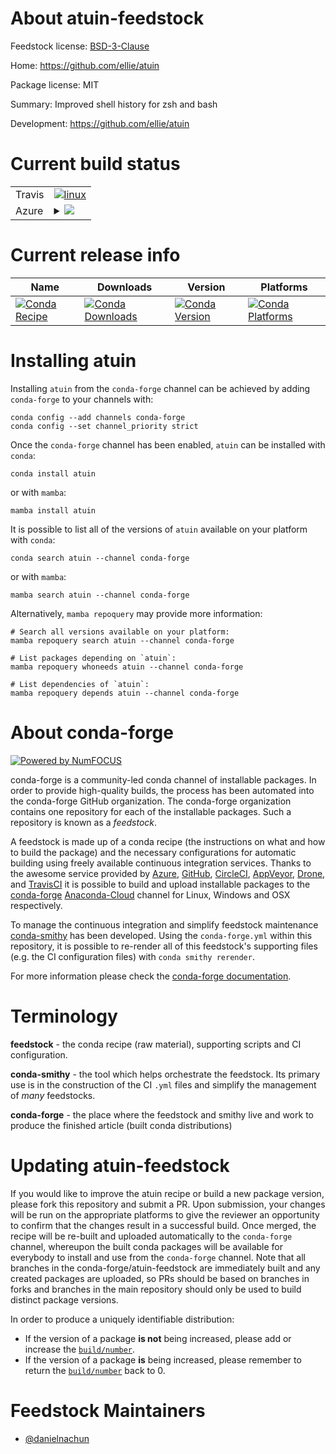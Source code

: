 About atuin-feedstock
=====================

Feedstock license: [BSD-3-Clause](https://github.com/conda-forge/atuin-feedstock/blob/main/LICENSE.txt)

Home: https://github.com/ellie/atuin

Package license: MIT

Summary: Improved shell history for zsh and bash

Development: https://github.com/ellie/atuin

Current build status
====================


<table><tr>
    <td>Travis</td>
    <td>
      <a href="https://app.travis-ci.com/conda-forge/atuin-feedstock">
        <img alt="linux" src="https://img.shields.io/travis/com/conda-forge/atuin-feedstock/main.svg?label=Linux">
      </a>
    </td>
  </tr>
    
  <tr>
    <td>Azure</td>
    <td>
      <details>
        <summary>
          <a href="https://dev.azure.com/conda-forge/feedstock-builds/_build/latest?definitionId=20593&branchName=main">
            <img src="https://dev.azure.com/conda-forge/feedstock-builds/_apis/build/status/atuin-feedstock?branchName=main">
          </a>
        </summary>
        <table>
          <thead><tr><th>Variant</th><th>Status</th></tr></thead>
          <tbody><tr>
              <td>linux_64</td>
              <td>
                <a href="https://dev.azure.com/conda-forge/feedstock-builds/_build/latest?definitionId=20593&branchName=main">
                  <img src="https://dev.azure.com/conda-forge/feedstock-builds/_apis/build/status/atuin-feedstock?branchName=main&jobName=linux&configuration=linux%20linux_64_" alt="variant">
                </a>
              </td>
            </tr><tr>
              <td>linux_aarch64</td>
              <td>
                <a href="https://dev.azure.com/conda-forge/feedstock-builds/_build/latest?definitionId=20593&branchName=main">
                  <img src="https://dev.azure.com/conda-forge/feedstock-builds/_apis/build/status/atuin-feedstock?branchName=main&jobName=linux&configuration=linux%20linux_aarch64_" alt="variant">
                </a>
              </td>
            </tr><tr>
              <td>linux_ppc64le</td>
              <td>
                <a href="https://dev.azure.com/conda-forge/feedstock-builds/_build/latest?definitionId=20593&branchName=main">
                  <img src="https://dev.azure.com/conda-forge/feedstock-builds/_apis/build/status/atuin-feedstock?branchName=main&jobName=linux&configuration=linux%20linux_ppc64le_" alt="variant">
                </a>
              </td>
            </tr><tr>
              <td>osx_64</td>
              <td>
                <a href="https://dev.azure.com/conda-forge/feedstock-builds/_build/latest?definitionId=20593&branchName=main">
                  <img src="https://dev.azure.com/conda-forge/feedstock-builds/_apis/build/status/atuin-feedstock?branchName=main&jobName=osx&configuration=osx%20osx_64_" alt="variant">
                </a>
              </td>
            </tr><tr>
              <td>osx_arm64</td>
              <td>
                <a href="https://dev.azure.com/conda-forge/feedstock-builds/_build/latest?definitionId=20593&branchName=main">
                  <img src="https://dev.azure.com/conda-forge/feedstock-builds/_apis/build/status/atuin-feedstock?branchName=main&jobName=osx&configuration=osx%20osx_arm64_" alt="variant">
                </a>
              </td>
            </tr>
          </tbody>
        </table>
      </details>
    </td>
  </tr>
</table>

Current release info
====================

| Name | Downloads | Version | Platforms |
| --- | --- | --- | --- |
| [![Conda Recipe](https://img.shields.io/badge/recipe-atuin-green.svg)](https://anaconda.org/conda-forge/atuin) | [![Conda Downloads](https://img.shields.io/conda/dn/conda-forge/atuin.svg)](https://anaconda.org/conda-forge/atuin) | [![Conda Version](https://img.shields.io/conda/vn/conda-forge/atuin.svg)](https://anaconda.org/conda-forge/atuin) | [![Conda Platforms](https://img.shields.io/conda/pn/conda-forge/atuin.svg)](https://anaconda.org/conda-forge/atuin) |

Installing atuin
================

Installing `atuin` from the `conda-forge` channel can be achieved by adding `conda-forge` to your channels with:

```
conda config --add channels conda-forge
conda config --set channel_priority strict
```

Once the `conda-forge` channel has been enabled, `atuin` can be installed with `conda`:

```
conda install atuin
```

or with `mamba`:

```
mamba install atuin
```

It is possible to list all of the versions of `atuin` available on your platform with `conda`:

```
conda search atuin --channel conda-forge
```

or with `mamba`:

```
mamba search atuin --channel conda-forge
```

Alternatively, `mamba repoquery` may provide more information:

```
# Search all versions available on your platform:
mamba repoquery search atuin --channel conda-forge

# List packages depending on `atuin`:
mamba repoquery whoneeds atuin --channel conda-forge

# List dependencies of `atuin`:
mamba repoquery depends atuin --channel conda-forge
```


About conda-forge
=================

[![Powered by
NumFOCUS](https://img.shields.io/badge/powered%20by-NumFOCUS-orange.svg?style=flat&colorA=E1523D&colorB=007D8A)](https://numfocus.org)

conda-forge is a community-led conda channel of installable packages.
In order to provide high-quality builds, the process has been automated into the
conda-forge GitHub organization. The conda-forge organization contains one repository
for each of the installable packages. Such a repository is known as a *feedstock*.

A feedstock is made up of a conda recipe (the instructions on what and how to build
the package) and the necessary configurations for automatic building using freely
available continuous integration services. Thanks to the awesome service provided by
[Azure](https://azure.microsoft.com/en-us/services/devops/), [GitHub](https://github.com/),
[CircleCI](https://circleci.com/), [AppVeyor](https://www.appveyor.com/),
[Drone](https://cloud.drone.io/welcome), and [TravisCI](https://travis-ci.com/)
it is possible to build and upload installable packages to the
[conda-forge](https://anaconda.org/conda-forge) [Anaconda-Cloud](https://anaconda.org/)
channel for Linux, Windows and OSX respectively.

To manage the continuous integration and simplify feedstock maintenance
[conda-smithy](https://github.com/conda-forge/conda-smithy) has been developed.
Using the ``conda-forge.yml`` within this repository, it is possible to re-render all of
this feedstock's supporting files (e.g. the CI configuration files) with ``conda smithy rerender``.

For more information please check the [conda-forge documentation](https://conda-forge.org/docs/).

Terminology
===========

**feedstock** - the conda recipe (raw material), supporting scripts and CI configuration.

**conda-smithy** - the tool which helps orchestrate the feedstock.
                   Its primary use is in the construction of the CI ``.yml`` files
                   and simplify the management of *many* feedstocks.

**conda-forge** - the place where the feedstock and smithy live and work to
                  produce the finished article (built conda distributions)


Updating atuin-feedstock
========================

If you would like to improve the atuin recipe or build a new
package version, please fork this repository and submit a PR. Upon submission,
your changes will be run on the appropriate platforms to give the reviewer an
opportunity to confirm that the changes result in a successful build. Once
merged, the recipe will be re-built and uploaded automatically to the
`conda-forge` channel, whereupon the built conda packages will be available for
everybody to install and use from the `conda-forge` channel.
Note that all branches in the conda-forge/atuin-feedstock are
immediately built and any created packages are uploaded, so PRs should be based
on branches in forks and branches in the main repository should only be used to
build distinct package versions.

In order to produce a uniquely identifiable distribution:
 * If the version of a package **is not** being increased, please add or increase
   the [``build/number``](https://docs.conda.io/projects/conda-build/en/latest/resources/define-metadata.html#build-number-and-string).
 * If the version of a package **is** being increased, please remember to return
   the [``build/number``](https://docs.conda.io/projects/conda-build/en/latest/resources/define-metadata.html#build-number-and-string)
   back to 0.

Feedstock Maintainers
=====================

* [@danielnachun](https://github.com/danielnachun/)

